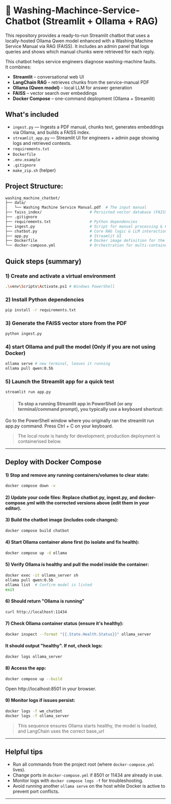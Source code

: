 # 🤖 Washing-Machince-Service-Chatbot (Streamlit + Ollama + RAG)

This repository provides a ready-to-run Streamlit chatbot that uses a locally-hosted Ollama Qwen model enhanced with a Washing Machine Service Manual via RAG (FAISS). It includes an admin panel that logs queries and shows which manual chunks were retrieved for each reply.

This chatbot helps service engineers diagnose washing-machine faults.  
It combines:

* **Streamlit** – conversational web UI  
* **LangChain RAG** – retrieves chunks from the service-manual PDF  
* **Ollama (Qwen model)** – local LLM for answer generation  
* **FAISS** – vector search over embeddings  
* **Docker Compose** – one-command deployment (Ollama + Streamlit)
  
## What's included
- `ingest.py` — Ingests a PDF manual, chunks text, generates embeddings via Ollama, and builds a FAISS index.
- `streamlit_app.py` — Streamlit UI for engineers + admin page showing logs and retrieved contexts.
- `requirements.txt`
- `Dockerfile`
- `.env.example`
- `.gitignore`
- `make_zip.sh` (helper)
## Project Structure:
```sh
washing_machine_chatbot/
├── data/
│   └── Washing Machine Service Manual.pdf  # The input manual
├── faiss_index/                     # Persisted vector database (FAISS)
├── .gitignore
├── requirements.txt                 # Python dependencies
├── ingest.py                        # Script for manual processing & FAISS creation
├── chatbot.py                       # Core RAG logic & LLM interaction
├── app.py                           # Streamlit UI
├── Dockerfile                       # Docker image definition for the chatbot
└── docker-compose.yml               # Orchestration for multi-container deployment

```
## Quick steps (summary)

### 1) Create and activate a virtual environment
```sh python -m venv venv
.\venv\Scripts\Activate.ps1 # Windows PowerShell
```
### 2) Install Python dependencies
```sh 
pip install -r requirements.txt
```

### 3) Generate the FAISS vector store from the PDF
```sh 
python ingest.py
 ```

### 4) start Ollama and pull the model (Only if you are not using Docker)

```sh
ollama serve # new terminal, leaves it running
ollama pull qwen:0.5b
```

### 5) Launch the Streamlit app for a quick test
```sh 
streamlit run app.py
 ```

> ####  To stop a running Streamlit app in PowerShell (or any terminal/command prompt), you typically use a keyboard shortcut:
Go to the PowerShell window where you originally ran the streamlit run app.py command.
Press Ctrl + C on your keyboard.

> The local route is handy for development; production deployment is containerised below.

---

## Deploy with Docker Compose

#### 1) Stop and remove any running containers/volumes to clear state:
```sh 
docker compose down -v
 ```
#### 2) Update your code files: Replace chatbot.py, ingest.py, and docker-compose.yml with the corrected versions above (edit them in your editor).

#### 3) Build the chatbot image (includes code changes):
```sh
docker compose build chatbot
 ```
#### 4) Start Ollama container alone first (to isolate and fix health):
```sh
docker compose up -d ollama
 ```
#### 5) Verify Ollama is healthy and pull the model inside the container:
```sh
docker exec -it ollama_server sh
ollama pull qwen:0.5b
ollama list  # Confirm model is listed
exit
```
#### 6) Should return "Ollama is running" 
```sh
curl http://localhost:11434
```
#### 7) Check Ollama container status (ensure it's healthy):
```sh
docker inspect --format "{{.State.Health.Status}}" ollama_server
```
#### It should output "healthy". If not, check logs:
 ```sh
 docker logs ollama_server
 ```
#### 8) Access the app: 
```sh
docker compose up --build 
```
Open  http://localhost:8501 in your browser.

#### 9) Monitor logs if issues persist:
 ```sh
docker logs -f wm_chatbot
docker logs -f ollama_server
 ```
> This sequence ensures Ollama starts healthy, the model is loaded, and LangChain uses the  correct base_url

---

## Helpful tips
* Run all commands from the project root (where `docker-compose.yml` lives).   
* Change ports in `docker-compose.yml` if 8501 or 11434 are already in use.  
* Monitor logs with `docker compose logs -f` for troubleshooting.  
* Avoid running another `ollama serve` on the host while Docker is active to prevent port conflicts.  

---
